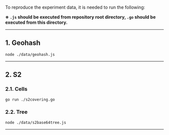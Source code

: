 To reproduce the experiment data, it is needed to run the following:

**※ `.js` should be executed from repository root directory, `.go` should be executed from this directory.**

---

## 1. Geohash
```
node ./data/geohash.js
```

---

## 2. S2

### 2.1. Cells
```
go run ./s2covering.go
```

### 2.2. Tree
```
node ./data/s2base64tree.js
```

---
